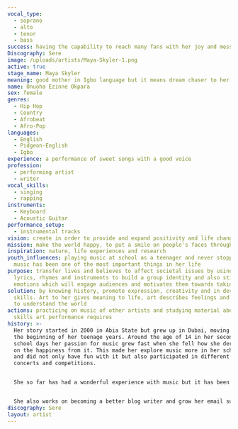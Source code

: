 ```yaml
---
vocal_type:
  - soprano
  - alto
  - tenor
  - bass
success: having the capability to reach many fans with her joy and messages
Discography: Sere
image: /uploads/artists/Maya-Skyler-1.png
active: true
stage_name: Maya Skyler
meaning: good mother in Igbo language but it means dream chaser to her
name: Onuoha Ezinne Okpara
sex: female
genres:
  - Hip Hop
  - Country
  - Afrobeat
  - Afro-Pop
languages:
  - English
  - Pidgeon-English
  - Igbo
experience: a performance of sweet songs with a good voice
profession:
  - performing artist
  - writer
vocal_skills:
  - singing
  - rapping
instruments:
  - Keyboard
  - Acoustic Guitar
performance_setup:
  - instrumental tracks
vision: create in order to provide and expand positivity and life changing experiences
mission: make the world happy, to put a smile on people's faces through her music
inspiration: nature, life experiences and research
youth_influences: playing music at school as a teenager and never stopped and
  music has been one of the most important things in her life
purpose: transfer lives and believes to affect societal issues by using good
  lyrics, rhymes and instruments to build a group identity and also stir strong
  emotions which will engage audiences and motivates them towards taking action
solution: by knowing history, promote expression, creativity and in developing
  skills. Art to her gives meaning to life, art describes feelings and it helps
  to understand the world
actions: practicing on music of other artists and studying material about the
  skills art performance requires
history: >-
  Her story started in 2000 in Abia State but grew up in Dubai, moving back at
  the beginning of her teenage years. Around the age of 14 in her secondary
  school days her passion for music grew fast when she fell how she derived her
  on the happiness from it. This made her explore music more in her school days
  and did not only have fun with it but also participated in different school
  concerts and competitions.


  She so far has had a wonderful experience with music but it has been very difficult to progress in the eastern part of Nigeria due to lack of connection and funding but keeps pushing and never gives up on her dreams. She first became known by her song titled Maya Skyler which she made with Paragon D Flowkiller, has since worked on several songs such as Your Love and Ghetto Prayer and is ready to bring it to a higher level.


  She also works on becoming a better blog writer and grow her email subscribers list to improve her art business skills.
discography: Sere
layout: artist
---
```

